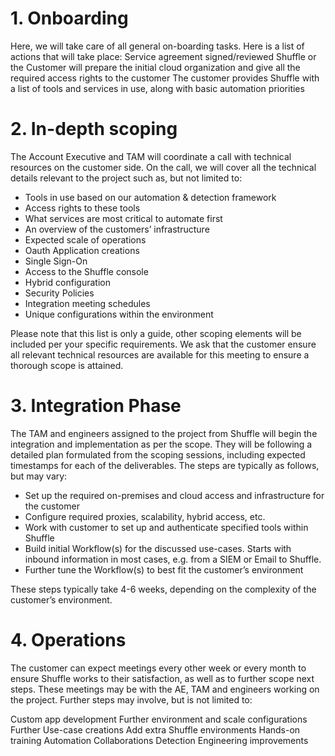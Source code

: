 # 1. Onboarding
Here, we will take care of all general on-boarding tasks. Here is a list of actions that will take place:
Service agreement signed/reviewed
Shuffle or the Customer will prepare the initial cloud organization and give all the required access rights to the customer
The customer provides Shuffle with a list of tools and services in use, along with basic automation priorities

# 2. In-depth scoping
The Account Executive and TAM will coordinate a call with technical resources on the customer side. On the call, we will cover all the technical details relevant to the project such as, but not limited to:

* Tools in use based on our automation & detection framework
* Access rights to these tools
* What services are most critical to automate first
* An overview of the customers’ infrastructure
* Expected scale of operations
* Oauth Application creations
* Single Sign-On
* Access to the Shuffle console
* Hybrid configuration
* Security Policies
* Integration meeting schedules
* Unique configurations within the environment

Please note that this list is only a guide, other scoping elements will be included per your specific requirements. We ask that the customer ensure all relevant technical resources are available for this meeting to ensure a thorough scope is attained. 


# 3. Integration Phase
The TAM and engineers assigned to the project from Shuffle will begin the integration and implementation as per the scope. They will be following a detailed plan formulated from the scoping sessions, including expected timestamps for each of the deliverables. The steps are typically as follows, but may vary:

* Set up the required on-premises and cloud access and infrastructure for the customer
* Configure required proxies, scalability, hybrid access, etc. 
* Work with customer to set up and authenticate specified tools within Shuffle
* Build initial Workflow(s) for the discussed use-cases. Starts with inbound information in most cases, e.g. from a SIEM or Email to Shuffle.
* Further tune the Workflow(s) to best fit the customer’s environment

These steps typically take 4-6 weeks, depending on the complexity of the customer’s environment.


# 4. Operations
The customer can expect meetings every other week or every month to ensure Shuffle works to their satisfaction, as well as to further scope next steps. These meetings may be with the AE, TAM and engineers working on the project. Further steps may involve, but is not limited to:

Custom app development
Further environment and scale configurations
Further Use-case creations
Add extra Shuffle environments
Hands-on training
Automation Collaborations
Detection Engineering improvements
